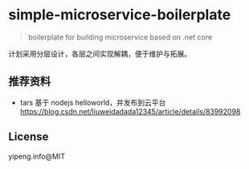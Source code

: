 # simple-microservice-boilerplate

> boilerplate for building microservice based on .net core

计划采用分层设计，各层之间实现解耦，便于维护与拓展。

## 推荐资料

- tars 基于 nodejs helloworld，并发布到云平台 https://blog.csdn.net/liuweidadada12345/article/details/83992098

## License

yipeng.info@MIT
